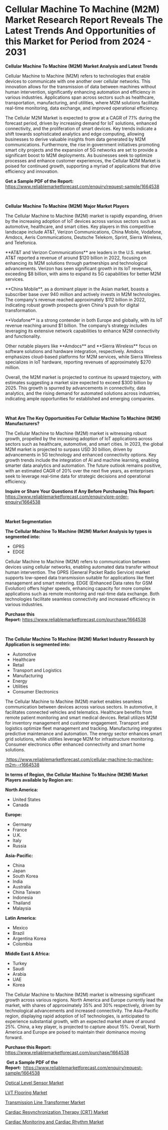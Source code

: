 <p><h1>Cellular Machine To Machine (M2M) Market Research Report Reveals The Latest Trends And Opportunities of this Market for Period from 2024 - 2031</h1></p><p><strong>Cellular Machine To Machine (M2M) Market Analysis and Latest Trends</strong></p>
<p><p>Cellular Machine to Machine (M2M) refers to technologies that enable devices to communicate with one another over cellular networks. This innovation allows for the transmission of data between machines without human intervention, significantly enhancing automation and efficiency in various industries. Applications span across sectors such as healthcare, transportation, manufacturing, and utilities, where M2M solutions facilitate real-time monitoring, data exchange, and improved operational efficiency.</p><p>The Cellular M2M Market is expected to grow at a CAGR of 7.1% during the forecast period, driven by increasing demand for IoT solutions, enhanced connectivity, and the proliferation of smart devices. Key trends indicate a shift towards sophisticated analytics and edge computing, allowing businesses to derive valuable insights from data generated by M2M communications. Furthermore, the rise in government initiatives promoting smart city projects and the expansion of 5G networks are set to provide a significant boost to M2M deployments. As businesses seek to optimize processes and enhance customer experiences, the Cellular M2M Market is poised for continued growth, supporting a myriad of applications that drive efficiency and innovation.</p></p>
<p><strong>Get a Sample PDF of the Report:&nbsp;</strong> <a href="https://www.reliablemarketforecast.com/enquiry/request-sample/1664538?utm_campaign=1123&utm_medium=2&utm_source=Github&utm_content=ia&utm_term=28092024&utm_id=cellular-machine-to-machine-m2m">https://www.reliablemarketforecast.com/enquiry/request-sample/1664538</a></p>
<p>&nbsp;</p>
<p><strong>Cellular Machine To Machine (M2M) Major Market Players</strong></p>
<p><p>The Cellular Machine to Machine (M2M) market is rapidly expanding, driven by the increasing adoption of IoT devices across various sectors such as automotive, healthcare, and smart cities. Key players in this competitive landscape include AT&T, Verizon Communications, China Mobile, Vodafone, Amdocs, Aeris Communications, Deutsche Telekom, Sprint, Sierra Wireless, and Telefonica.</p><p>**AT&T and Verizon Communications** are leaders in the U.S. market. AT&T reported a revenue of around $120 billion in 2022, focusing on enhancing its M2M solutions through partnerships and technological advancements. Verizon has seen significant growth in its IoT revenues, exceeding $8 billion, with aims to expand its 5G capabilities for better M2M services.</p><p>**China Mobile**, as a dominant player in the Asian market, boasts a subscriber base over 940 million and actively invests in M2M technologies. The company's revenue reached approximately $112 billion in 2022, indicating robust growth prospects given China's push for digital transformation.</p><p>**Vodafone** is a strong contender in both Europe and globally, with its IoT revenue reaching around $1 billion. The company’s strategy includes leveraging its extensive network capabilities to enhance M2M connectivity and functionality.</p><p>Other notable players like **Amdocs** and **Sierra Wireless** focus on software solutions and hardware integration, respectively. Amdocs emphasizes cloud-based platforms for M2M services, while Sierra Wireless specializes in IoT hardware, reporting revenues of approximately $270 million.</p><p>Overall, the M2M market is projected to continue its upward trajectory, with estimates suggesting a market size expected to exceed $300 billion by 2025. This growth is spurred by advancements in connectivity, data analytics, and the rising demand for automated solutions across industries, indicating ample opportunities for established and emerging companies.</p></p>
<p>&nbsp;</p>
<p><strong>What Are The Key Opportunities For Cellular Machine To Machine (M2M) Manufacturers?</strong></p>
<p><p>The Cellular Machine to Machine (M2M) market is witnessing robust growth, propelled by the increasing adoption of IoT applications across sectors such as healthcare, automotive, and smart cities. In 2023, the global M2M market is projected to surpass USD 30 billion, driven by advancements in 5G technology and enhanced connectivity options. Key growth trends include the integration of AI and machine learning, enabling smarter data analytics and automation. The future outlook remains positive, with an estimated CAGR of 20% over the next five years, as enterprises seek to leverage real-time data for strategic decisions and operational efficiency.</p></p>
<p><strong>Inquire or Share Your Questions If Any Before Purchasing This Report:</strong> <a href="https://www.reliablemarketforecast.com/enquiry/pre-order-enquiry/1664538?utm_campaign=1123&utm_medium=2&utm_source=Github&utm_content=ia&utm_term=28092024&utm_id=cellular-machine-to-machine-m2m">https://www.reliablemarketforecast.com/enquiry/pre-order-enquiry/1664538</a></p>
<p>&nbsp;</p>
<p><strong>Market Segmentation</strong></p>
<p><strong>The Cellular Machine To Machine (M2M) Market Analysis by types is segmented into:</strong></p>
<p><ul><li>GPRS</li><li>EDGE</li></ul></p>
<p><p>Cellular Machine to Machine (M2M) refers to communication between devices using cellular networks, enabling automated data transfer without human intervention. The GPRS (General Packet Radio Service) market supports low-speed data transmission suitable for applications like fleet management and smart metering. EDGE (Enhanced Data rates for GSM Evolution) offers higher speeds, enhancing capacity for more complex applications such as remote monitoring and real-time data exchange. Both technologies facilitate seamless connectivity and increased efficiency in various industries.</p></p>
<p><strong>Purchase this Report:&nbsp;</strong><a href="https://www.reliablemarketforecast.com/purchase/1664538?utm_campaign=1123&utm_medium=2&utm_source=Github&utm_content=ia&utm_term=28092024&utm_id=cellular-machine-to-machine-m2m">https://www.reliablemarketforecast.com/purchase/1664538</a></p>
<p>&nbsp;</p>
<p><strong>The Cellular Machine To Machine (M2M) Market Industry Research by Application is segmented into:</strong></p>
<p><ul><li>Automotive</li><li>Healthcare</li><li>Retail</li><li>Transport and Logistics</li><li>Manufacturing</li><li>Energy</li><li>Utilities</li><li>Consumer Electronics</li></ul></p>
<p><p>The Cellular Machine to Machine (M2M) market enables seamless communication between devices across various sectors. In automotive, it facilitates connected vehicles and telematics. Healthcare benefits from remote patient monitoring and smart medical devices. Retail utilizes M2M for inventory management and customer engagement. Transport and logistics optimize fleet management and tracking. Manufacturing integrates predictive maintenance and automation. The energy sector enhances smart grid solutions, while utilities leverage M2M for infrastructure monitoring. Consumer electronics offer enhanced connectivity and smart home solutions.</p></p>
<p><a href="https://www.reliablemarketforecast.com/cellular-machine-to-machine-m2m--r1664538?utm_campaign=1123&utm_medium=2&utm_source=Github&utm_content=ia&utm_term=28092024&utm_id=cellular-machine-to-machine-m2m">&nbsp;https://www.reliablemarketforecast.com/cellular-machine-to-machine-m2m--r1664538</a></p>
<p><strong>In terms of Region, the Cellular Machine To Machine (M2M) Market Players available by Region are:</strong></p>
<p>
    <p> <strong> North America: </strong>
        <ul>
            <li>United States</li>
            <li>Canada</li>
        </ul>
        </p> 
    <p> <strong> Europe: </strong>
        <ul>
            <li>Germany</li>
            <li>France</li>
            <li>U.K.</li>
            <li>Italy</li>
            <li>Russia</li>
        </ul>
        </p> 
    <p> <strong> Asia-Pacific: </strong>
        <ul>
            <li>China</li>
            <li>Japan</li>
            <li>South Korea</li>
            <li>India</li>
            <li>Australia</li>
            <li>China Taiwan</li>
            <li>Indonesia</li>
            <li>Thailand</li>
            <li>Malaysia</li>
        </ul>
        </p> 
    <p> <strong> Latin America: </strong>
        <ul>
            <li>Mexico</li>
            <li>Brazil</li>
            <li>Argentina Korea</li>
            <li>Colombia</li>
        </ul>
        </p> 
    <p> <strong> Middle East & Africa: </strong>
        <ul>
            <li>Turkey</li>
            <li>Saudi</li>
            <li>Arabia</li>
            <li>UAE</li>
            <li>Korea</li>
        </ul>
    </p>
    </p>
<p><p>The Cellular Machine to Machine (M2M) market is witnessing significant growth across various regions. North America and Europe currently lead the market, with shares of approximately 35% and 30% respectively, driven by technological advancements and increased connectivity. The Asia-Pacific region, displaying rapid adoption of IoT technologies, is anticipated to experience substantial growth, with an expected market share of around 25%. China, a key player, is projected to capture about 15%. Overall, North America and Europe are poised to maintain their dominance moving forward.</p></p>
<p><strong>Purchase this Report: </strong><a href="https://www.reliablemarketforecast.com/purchase/1664538?utm_campaign=1123&utm_medium=2&utm_source=Github&utm_content=ia&utm_term=28092024&utm_id=cellular-machine-to-machine-m2m">https://www.reliablemarketforecast.com/purchase/1664538</a></p>
<p>&nbsp;<strong>Get a Sample PDF of the Report:&nbsp;&nbsp;</strong><a href="https://www.reliablemarketforecast.com/enquiry/request-sample/1664538?utm_campaign=1123&utm_medium=2&utm_source=Github&utm_content=ia&utm_term=28092024&utm_id=cellular-machine-to-machine-m2m">https://www.reliablemarketforecast.com/enquiry/request-sample/1664538</a></p>
<p><strong></strong></p>
<p><p><a href="https://issuu.com/reportprime-2/docs/optical-level-sensor-market-size-20_2dc0d58ce616d3?utm_campaign=1123&utm_medium=2&utm_source=Github&utm_content=ia&utm_term=28092024&utm_id=cellular-machine-to-machine-m2m">Optical Level Sensor Market</a></p><p><a href="https://www.linkedin.com/pulse/global-lvt-flooring-market-opportunities-challenges2024--4jyhf?utm_campaign=1123&utm_medium=2&utm_source=Github&utm_content=ia&utm_term=28092024&utm_id=cellular-machine-to-machine-m2m">LVT Flooring Market</a></p><p><a href="https://issuu.com/reportprime-2/docs/transmission-line-transformer-marke_7cf72064dd5bc2?utm_campaign=1123&utm_medium=2&utm_source=Github&utm_content=ia&utm_term=28092024&utm_id=cellular-machine-to-machine-m2m">Transmission Line Transformer Market</a></p><p><a href="https://github.com/thoragea8m/Market-Research-Report-List-1/blob/main/cardiac-resynchronization-therapy-crt-market.md?utm_campaign=1123&utm_medium=2&utm_source=Github&utm_content=ia&utm_term=28092024&utm_id=cellular-machine-to-machine-m2m">Cardiac Resynchronization Therapy (CRT) Market</a></p><p><a href="https://github.com/LoriPena712/Market-Research-Report-List-1/blob/main/cardiac-monitoring-and-cardiac-rhythm-market.md?utm_campaign=1123&utm_medium=2&utm_source=Github&utm_content=ia&utm_term=28092024&utm_id=cellular-machine-to-machine-m2m">Cardiac Monitoring and Cardiac Rhythm Market</a></p></p>